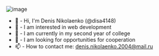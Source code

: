 ![image](https://user-images.githubusercontent.com/106549605/230705555-18ac0179-1242-4575-a8da-0e26950a483b.png)

- 👋 - Hi, I'm Denis Nikolaenko (@disa4148)
- 👀 - I am interested in web development
- 🌱 - I am currently in my second year of college
- 💞 ️- I am looking for opportunities for cooperation
- 📫 - How to contact me: denis.nikolaenko.2004@mail.ru
